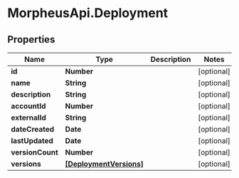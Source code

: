 # MorpheusApi.Deployment

## Properties

Name | Type | Description | Notes
------------ | ------------- | ------------- | -------------
**id** | **Number** |  | [optional] 
**name** | **String** |  | [optional] 
**description** | **String** |  | [optional] 
**accountId** | **Number** |  | [optional] 
**externalId** | **String** |  | [optional] 
**dateCreated** | **Date** |  | [optional] 
**lastUpdated** | **Date** |  | [optional] 
**versionCount** | **Number** |  | [optional] 
**versions** | [**[DeploymentVersions]**](DeploymentVersions.md) |  | [optional] 


